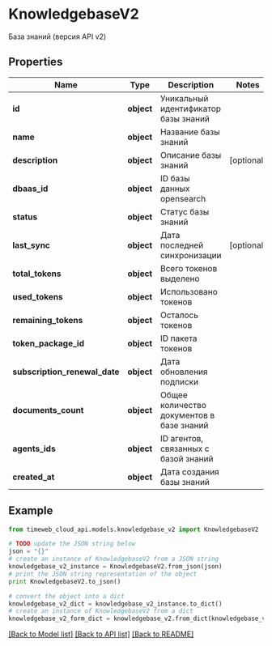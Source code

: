 # KnowledgebaseV2

База знаний (версия API v2)

## Properties
Name | Type | Description | Notes
------------ | ------------- | ------------- | -------------
**id** | **object** | Уникальный идентификатор базы знаний | 
**name** | **object** | Название базы знаний | 
**description** | **object** | Описание базы знаний | [optional] 
**dbaas_id** | **object** | ID базы данных opensearch | 
**status** | **object** | Статус базы знаний | 
**last_sync** | **object** | Дата последней синхронизации | [optional] 
**total_tokens** | **object** | Всего токенов выделено | 
**used_tokens** | **object** | Использовано токенов | 
**remaining_tokens** | **object** | Осталось токенов | 
**token_package_id** | **object** | ID пакета токенов | 
**subscription_renewal_date** | **object** | Дата обновления подписки | 
**documents_count** | **object** | Общее количество документов в базе знаний | 
**agents_ids** | **object** | ID агентов, связанных с базой знаний | 
**created_at** | **object** | Дата создания базы знаний | 

## Example

```python
from timeweb_cloud_api.models.knowledgebase_v2 import KnowledgebaseV2

# TODO update the JSON string below
json = "{}"
# create an instance of KnowledgebaseV2 from a JSON string
knowledgebase_v2_instance = KnowledgebaseV2.from_json(json)
# print the JSON string representation of the object
print KnowledgebaseV2.to_json()

# convert the object into a dict
knowledgebase_v2_dict = knowledgebase_v2_instance.to_dict()
# create an instance of KnowledgebaseV2 from a dict
knowledgebase_v2_form_dict = knowledgebase_v2.from_dict(knowledgebase_v2_dict)
```
[[Back to Model list]](../README.md#documentation-for-models) [[Back to API list]](../README.md#documentation-for-api-endpoints) [[Back to README]](../README.md)


